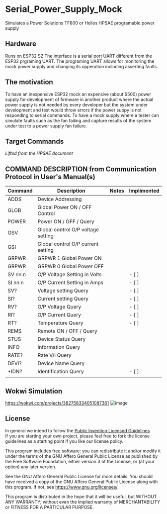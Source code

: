 # Serial_Power_Supply_Mock
Simulates a Power Solutions TF800 or Helios HPSAE programable power supply

## Hardware
Runs on ESP32 S2
The interface is a serial port UART different from the ESP32 prgraming UART.  The programing UART allows for monitoring the mock power supply and changing its opperation including asserting faults.


## The motivation 
To have an inexpensive ESP32 mock an expensive (about $500) power supply for development of firmware in another product where the actual power supply is not needed by every developer but the system under development and test would throw errors if the power suppy is not responding to serial commands.
To have a mock supply where a tester can simulate faults such as the fan failing and capture results of the system under test to a power supply fan failure.

## Target Commands
_Lifted from the HPSAE document_

 COMMAND DESCRIPTION from Communication Protocol in User's Manual(s)
  --------------------------------------------------  
| Command | Description                        | Notes | Implimented |
|---------|------------------------------------|-------|-------------|
| ADDS    | Device Addressing                  |       |             |
| GLOB    | Global Power ON / OFF Control      |       |             |
| POWER   | Power ON / OFF / Query             |       |             |
| GSV     | Global control O/P voltage setting |       |             |
| GSI     | Global control O/P current setting |       |             |
| GRPWR   | GRPWR 1 Global Power ON            |       |             |
| GRPWR   | GRPWR 0 Global Power OFF           |       |             |
| SV nn.n | O/P Voltage Setting in Volts       |       | - [ ]       |
| SI nn.n | O/P Current Setting in Amps        |       | - [ ]       |
| SV?     | Voltage setting Query              |       | - [ ]       |
| SI?     | Current setting Query              |       | - [ ]       |
| RV?     | O/P Voltage Query                  |       | - [ ]       |
| RI?     | O/P Current Query                  |       | - [ ]       |
| RT?     | Temperature Query                  |       | - [ ]       |
| REMS    | Remote ON / OFF / Query            |       |             |
| STUS    | Device Status Query                |       |             |
| INFO    | Information Query                  |       |             |
| RATE?   | Rate V/I Query                     |       |             |
| DEVI?   | Device Name Query                  |       |             |
| *IDN?   | Identification Query               |       | - [ ]       |
|         |                                    |       |             |


## Wokwi Simulation
https://wokwi.com/projects/382758334051087361
![image](https://github.com/ForrestErickson/Serial_Power_Supply_Mock/assets/5836181/b2c73d48-b1da-4c08-a774-0d38d61859d2)

## License
In general we intend to follow the [Public Invention Licensed Guidelines](https://github.com/PubInv/PubInv-License-Guidelines)  
If you are starting your own project, please feel free to fork the license guidelines as a starting point if you like our license policy.

This program includes free software: you can redistribute it and/or modify it under the terms of the GNU Affero General Public License as published by the Free Software Foundation, either version 3 of the License, or (at your option) any later version.

See the GNU Affero General Public License for more details. You should have received a copy of the GNU Affero General Public License along with this program. If not, see <https://www.gnu.org/licenses/>.

This program is distributed in the hope that it will be useful, but WITHOUT ANY WARRANTY; without even the implied warranty of MERCHANTABILITY or FITNESS FOR A PARTICULAR PURPOSE.
